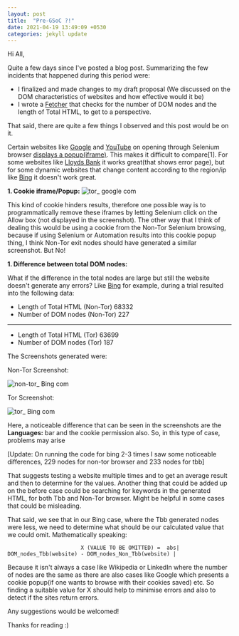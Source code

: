 ```yaml
---
layout: post
title:  "Pre-GSoC ?!"
date: 2021-04-19 13:49:09 +0530
categories: jekyll update
---
```



Hi All,

Quite a few days since I've posted a blog post. Summarizing the few incidents that happened during this period were:

- I finalized and made changes to my draft proposal (We discussed on the DOM characteristics of websites and how effective would it be)
- I wrote a [Fetcher](https://github.com/Hackhard/Fetcher/blob/main/exp.py) that checks for the number of DOM nodes and the length of Total HTML, to get to a perspective.

That said, there are quite a few things I observed and this post would be on it.


Certain websites like [Google](https://www.google.com) and [YouTube](https://www.youtube.com) on opening through Selenium browser [displays a popup(iframe)](https://stackoverflow.com/questions/64846902/how-to-get-rid-of-the-google-cookie-pop-up-with-my-selenium-automation).
This makes it difficult to compare[1]. For some websites like [Lloyds Bank](https://www.lloydsbank.com/) it works great(that shows error page), but for some dynamic websites that change content according to the region/ip like [Bing](https://www.bing.com/) it doesn't work great.

**1. Cookie iframe/Popup:**
![tor_ google com](https://user-images.githubusercontent.com/34208125/115275027-e3749c00-a15e-11eb-8385-32fca0b18aec.png)

This kind of cookie hinders results, therefore one possible way is to programmatically remove these iframes by letting Selenium click on the Allow box (not displayed in the screenshot).
The other way that I think of dealing this would be using a cookie from the Non-Tor Selenium browsing, because if using Selenium or Automation results into this cookie popup thing, I think Non-Tor exit nodes should have generated a similar screenshot. But No!

**1. Difference between total DOM nodes:**

What if the difference in the total nodes are large but still the website doesn't generate any errors? Like [Bing](https://www.bing.com) for example, during a trial resulted into the following data:
 
  + Length of Total HTML (Non-Tor)     68332
  + Number of DOM nodes (Non-Tor)      227
  ----------------------------------------------
  + Length of Total HTML (Tor)     63699
  + Number of DOM nodes (Tor)      187


The Screenshots generated were:

Non-Tor Screenshot:

![non-tor_ Bing com](https://user-images.githubusercontent.com/34208125/115283643-466b3080-a169-11eb-8761-7474dd8f86f1.png)

Tor Screenshot:

![tor_ Bing com](https://user-images.githubusercontent.com/34208125/115283651-4834f400-a169-11eb-9678-f406c413b619.png)

Here, a noticeable difference that can be seen in the screenshots are the **Languages:** bar and the cookie permission also. So, in this type of case, problems may arise

[Update: On running the code for bing 2-3 times I saw some noticeable differences, 229 nodes for non-tor browser and 233 nodes for tbb]

That suggests testing a website multiple times and to get an average result and then to determine for the values.
Another thing that could be added up on the before case could be searching for keywords in the generated HTML, for both Tbb and Non-Tor browser. Might be helpful in some cases that could be misleading.

That said, we see that in our Bing case, where the Tbb generated nodes were less, we need to determine what should be our calculated value that we could omit. Mathematically speaking:

                           X (VALUE TO BE OMITTED) =  abs| DOM_nodes_Tbb(website) - DOM_nodes_Non_Tbb(website) |
                                          
Because it isn't always a case like Wikipedia or LinkedIn where the number of nodes are the same as there are also cases like Google which presents a cookie popup(if one wants to browse with their cookies saved) etc.
So finding a suitable value for X should help to minimise errors and also to detect if the sites return errors.


Any suggestions would be welcomed!

Thanks for reading  :)
 



